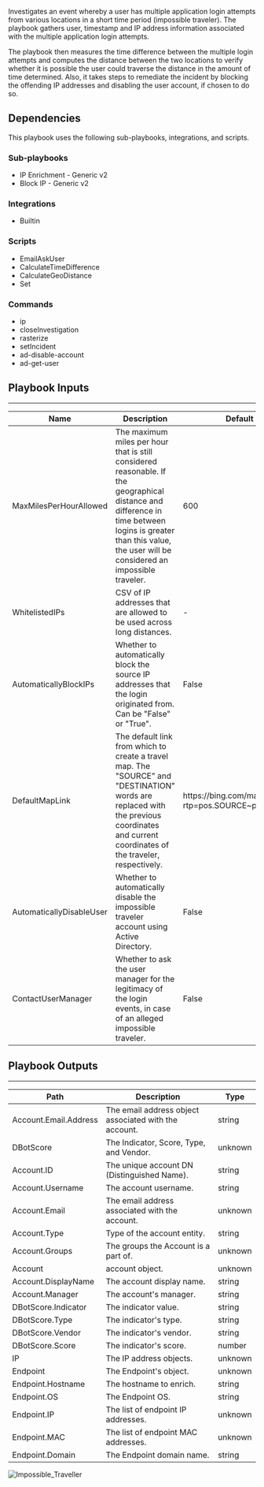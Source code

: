 Investigates an event whereby a user has multiple application login attempts from various locations in a short time period (impossible traveler). The playbook gathers user, timestamp and IP address information associated with the multiple application login attempts.

The playbook then measures the time difference between the multiple login attempts and computes the distance between the two locations to verify whether it is possible the user could traverse the distance
in the amount of time determined. Also, it takes steps to remediate the incident by blocking the offending IP addresses and disabling the user account, if chosen to do so.

## Dependencies
This playbook uses the following sub-playbooks, integrations, and scripts.

### Sub-playbooks
* IP Enrichment - Generic v2
* Block IP - Generic v2

### Integrations
* Builtin

### Scripts
* EmailAskUser
* CalculateTimeDifference
* CalculateGeoDistance
* Set

### Commands
* ip
* closeInvestigation
* rasterize
* setIncident
* ad-disable-account
* ad-get-user

## Playbook Inputs
---

| **Name** | **Description** | **Default Value** | **Required** |
| --- | --- | --- | --- |
| MaxMilesPerHourAllowed | The maximum miles per hour that is still considered reasonable. If the geographical distance and difference in time between logins is greater than this value, the user will be considered an impossible traveler. | 600 | Optional |
| WhitelistedIPs | CSV of IP addresses that are allowed to be used across long distances. | - | Optional |
| AutomaticallyBlockIPs | Whether to automatically block the source IP addresses that the login originated from. Can be "False" or "True". | False | Optional |
| DefaultMapLink | The default link from which to create a travel map. The "SOURCE" and "DESTINATION" words are replaced with the previous coordinates and current coordinates of the traveler, respectively. | https:<span>//bing<span>.com/maps/default.aspx?rtp=pos.SOURCE~pos.DESTINATION | Optional |
| AutomaticallyDisableUser | Whether to automatically disable the impossible traveler account using Active Directory. | False | Optional |
| ContactUserManager | Whether to ask the user manager for the legitimacy of the login events, in case of an alleged impossible traveler. | False | Optional |

## Playbook Outputs
---

| **Path** | **Description** | **Type** |
| --- | --- | --- |
| Account.Email.Address | The email address object associated with the account. | string |
| DBotScore | The Indicator, Score, Type, and Vendor. | unknown |
| Account.ID | The unique account DN (Distinguished Name). | string |
| Account.Username | The account username. | string |
| Account.Email | The email address associated with the account. | unknown |
| Account.Type | Type of the account entity. | string |
| Account.Groups | The groups the Account is a part of. | unknown |
| Account | account object. | unknown |
| Account.DisplayName | The account display name. | string |
| Account.Manager | The account's manager. | string |
| DBotScore.Indicator | The indicator value. | string |
| DBotScore.Type | The indicator's type. | string |
| DBotScore.Vendor | The indicator's vendor. | string |
| DBotScore.Score | The indicator's score. | number |
| IP | The IP address objects. | unknown |
| Endpoint | The Endpoint's object. | unknown |
| Endpoint.Hostname | The hostname to enrich. | string |
| Endpoint.OS | The Endpoint OS. | string |
| Endpoint.IP | The list of endpoint IP addresses. | unknown |
| Endpoint.MAC | The list of endpoint MAC addresses. | unknown |
| Endpoint.Domain | The Endpoint domain name. | string |

![Impossible_Traveller](https://github.com/demisto/content/blob/77dfca704d8ac34940713c1737f89b07a5fc2b9d/images/playbooks/Impossible_Traveler.png)
